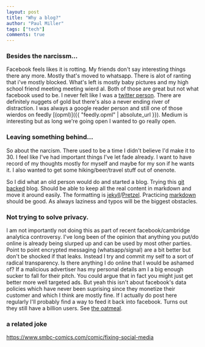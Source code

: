 ```yaml
--- 
layout: post
title: "Why a blog?"
author: "Paul Miller"
tags: ["tech"]
comments: true
---
```


### Besides the narcissm...
Facebook feels likes it is rotting. My friends don't say interesting things there any more. Mostly that's moved to  whatsapp. There is alot of ranting that i've mostly blocked. What's left is mostly baby pictures and my high school friend meeting meeting wierd al. Both of those are great but not what facebook used to be. I never felt like I was a [twitter person](https://twitter.com/paulgmiller). There are definitely nuggets of gold but there's also a never ending river of distraction. I was always a google reader person and still one of those wierdos on feedly [(opml)]({{ "feedly.opml" | absolute_url }}). Medium is interesting but as long we're going open I wanted to go really open. 

### Leaving something behind...
So about the narcism. There used to be a time I didn't believe I'd make it to 30. I feel like I've had important things I've let fade already. I want to  have record of my thoughts mostly for myself and maybe for my son if he wants it. I also wanted to get some hiking/beer/travel stuff out of onenote. 

So I did what an old person would do and started a blog. Trying this [git backed](https://github.com/paulgmiller/paulgmiller.github.io.git) blog. Should be able to keep all the real content in markdown and move it around easily. The formatting is [jekyll](https://jekyllrb.com/jekyllrb.com)/[Pretzel](https://github.com/Code52/pretzel). Practicing [markdown](https://github.com/adam-p/markdown-here/wiki/Markdown-Cheatsheet#links) should be good. As always laziness and typos will be the biggest obstacles. 

### Not trying to solve privacy. 
I am not importantly not doing this as part of recent facebook/cambridge analytica controversy. I've long been of the opinion that anything you put/do online is already being slurped up and can be used by most other parties. Point to point encrypted messaging (whatsapp/signal) are a bit better but don't be shocked if that leaks. Instead I try and commit my self to a sort of radical transparency. Is there anything I do online that I would be ashamed of? If a malicious advertiser has my personal details am I a big enough sucker to fall for their pitch. You could argue that in fact you might just get better more well targeted ads.  But yeah this isn't about facebook's data policies which have never been suprising since they monetize their customer and which I think are mostly fine. If I actually do post here regularly I'll probably find a way to feed it back into facebook. Turns out they still have a billion users. See [the oatmeal](http://theoatmeal.com/comics/reaching_people).

### a related joke
https://www.smbc-comics.com/comic/fixing-social-media
